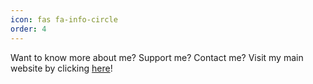 ```yaml
---
icon: fas fa-info-circle
order: 4
---
```


Want to know more about me? Support me? Contact me? Visit my main website by clicking [here](https://dennise.me)!